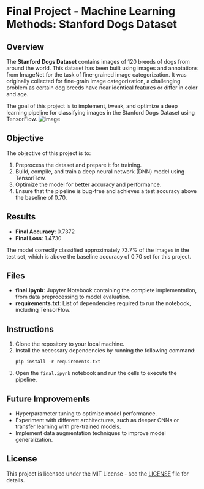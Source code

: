 # Final Project - Machine Learning Methods: Stanford Dogs Dataset

## Overview
The **Stanford Dogs Dataset** contains images of 120 breeds of dogs from around the world. This dataset has been built using images and annotations from ImageNet for the task of fine-grained image categorization. It was originally collected for fine-grain image categorization, a challenging problem as certain dog breeds have near identical features or differ in color and age.

The goal of this project is to implement, tweak, and optimize a deep learning pipeline for classifying images in the Stanford Dogs Dataset using TensorFlow.
![image](https://github.com/user-attachments/assets/e42ca08f-4096-49f2-8d00-130477779957)


## Objective
The objective of this project is to:
1. Preprocess the dataset and prepare it for training.
2. Build, compile, and train a deep neural network (DNN) model using TensorFlow.
3. Optimize the model for better accuracy and performance.
4. Ensure that the pipeline is bug-free and achieves a test accuracy above the baseline of 0.70.

## Results
- **Final Accuracy**: 0.7372
- **Final Loss**: 1.4730

The model correctly classified approximately 73.7% of the images in the test set, which is above the baseline accuracy of 0.70 set for this project.

## Files
- **final.ipynb**: Jupyter Notebook containing the complete implementation, from data preprocessing to model evaluation.
- **requirements.txt**: List of dependencies required to run the notebook, including TensorFlow.

## Instructions
1. Clone the repository to your local machine.
2. Install the necessary dependencies by running the following command:
    ```
    pip install -r requirements.txt
    ```
3. Open the `final.ipynb` notebook and run the cells to execute the pipeline.

## Future Improvements
- Hyperparameter tuning to optimize model performance.
- Experiment with different architectures, such as deeper CNNs or transfer learning with pre-trained models.
- Implement data augmentation techniques to improve model generalization.

## License
This project is licensed under the MIT License - see the [LICENSE](LICENSE) file for details.
